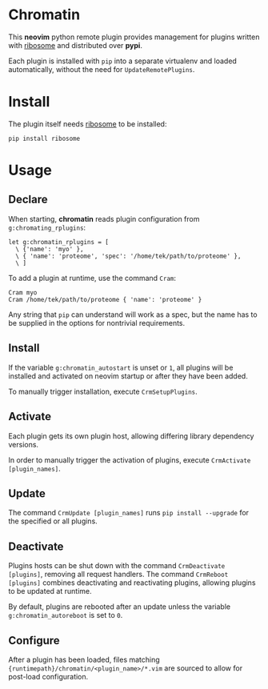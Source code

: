 # Chromatin

This **neovim** python remote plugin provides management for plugins written with [ribosome] and distributed over
**pypi**.

Each plugin is installed with `pip` into a separate virtualenv and loaded automatically, without the need for
`UpdateRemotePlugins`.

# Install

The plugin itself needs [ribosome] to be installed:

```
pip install ribosome
```

# Usage

## Declare
When starting, **chromatin** reads plugin configuration from `g:chromating_rplugins`:

```viml
let g:chromatin_rplugins = [
  \ {'name': 'myo' },
  \ { 'name': 'proteome', 'spec': '/home/tek/path/to/proteome' },
  \ ]
```

To add a plugin at runtime, use the command `Cram`:

```
Cram myo
Cram /home/tek/path/to/proteome { 'name': 'proteome' }
```

Any string that `pip` can understand will work as a spec, but the name has to be supplied in the options for nontrivial
requirements.

## Install

If the variable `g:chromatin_autostart` is unset or `1`, all plugins will be installed and activated on neovim startup
or after they have been added.

To manually trigger installation, execute `CrmSetupPlugins`.

## Activate

Each plugin gets its own plugin host, allowing differing library dependency versions.

In order to manually trigger the activation of plugins, execute `CrmActivate [plugin_names]`.

## Update

The command `CrmUpdate [plugin_names]` runs `pip install --upgrade` for the specified or all plugins.

## Deactivate

Plugins hosts can be shut down with the command `CrmDeactivate [plugins]`, removing all request handlers. The command
`CrmReboot [plugins]` combines deactivating and reactivating plugins, allowing plugins to be updated at runtime.

By default, plugins are rebooted after an update unless the variable `g:chromatin_autoreboot` is set to `0`.

## Configure

After a plugin has been loaded, files matching `{runtimepath}/chromatin/<plugin_name>/*.vim` are sourced to allow for
post-load configuration.

[ribosome]: https://github.com/tek/ribosome

